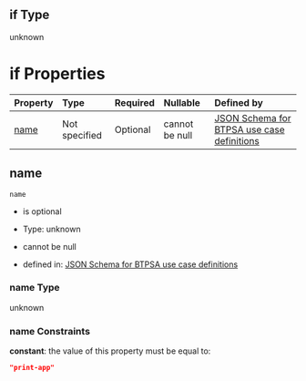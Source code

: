 ## if Type

unknown

# if Properties

| Property      | Type          | Required | Nullable       | Defined by                                                                                                                                                                                                        |
| :------------ | :------------ | :------- | :------------- | :---------------------------------------------------------------------------------------------------------------------------------------------------------------------------------------------------------------- |
| [name](#name) | Not specified | Optional | cannot be null | [JSON Schema for BTPSA use case definitions](btpsa-usecase-properties-services-items-allof-2-then-allof-37-if-properties-name.md "undefined#/properties/services/items/allOf/2/then/allOf/37/if/properties/name") |

## name



`name`

*   is optional

*   Type: unknown

*   cannot be null

*   defined in: [JSON Schema for BTPSA use case definitions](btpsa-usecase-properties-services-items-allof-2-then-allof-37-if-properties-name.md "undefined#/properties/services/items/allOf/2/then/allOf/37/if/properties/name")

### name Type

unknown

### name Constraints

**constant**: the value of this property must be equal to:

```json
"print-app"
```
